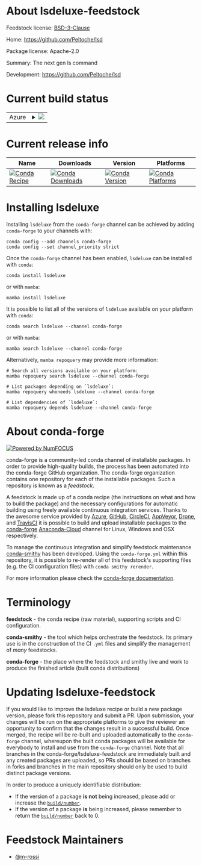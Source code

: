 About lsdeluxe-feedstock
========================

Feedstock license: [BSD-3-Clause](https://github.com/conda-forge/lsdeluxe-feedstock/blob/main/LICENSE.txt)

Home: https://github.com/Peltoche/lsd

Package license: Apache-2.0

Summary: The next gen ls command

Development: https://github.com/Peltoche/lsd

Current build status
====================


<table>
    
  <tr>
    <td>Azure</td>
    <td>
      <details>
        <summary>
          <a href="https://dev.azure.com/conda-forge/feedstock-builds/_build/latest?definitionId=16036&branchName=main">
            <img src="https://dev.azure.com/conda-forge/feedstock-builds/_apis/build/status/lsdeluxe-feedstock?branchName=main">
          </a>
        </summary>
        <table>
          <thead><tr><th>Variant</th><th>Status</th></tr></thead>
          <tbody><tr>
              <td>linux_64</td>
              <td>
                <a href="https://dev.azure.com/conda-forge/feedstock-builds/_build/latest?definitionId=16036&branchName=main">
                  <img src="https://dev.azure.com/conda-forge/feedstock-builds/_apis/build/status/lsdeluxe-feedstock?branchName=main&jobName=linux&configuration=linux%20linux_64_" alt="variant">
                </a>
              </td>
            </tr><tr>
              <td>osx_64</td>
              <td>
                <a href="https://dev.azure.com/conda-forge/feedstock-builds/_build/latest?definitionId=16036&branchName=main">
                  <img src="https://dev.azure.com/conda-forge/feedstock-builds/_apis/build/status/lsdeluxe-feedstock?branchName=main&jobName=osx&configuration=osx%20osx_64_" alt="variant">
                </a>
              </td>
            </tr><tr>
              <td>osx_arm64</td>
              <td>
                <a href="https://dev.azure.com/conda-forge/feedstock-builds/_build/latest?definitionId=16036&branchName=main">
                  <img src="https://dev.azure.com/conda-forge/feedstock-builds/_apis/build/status/lsdeluxe-feedstock?branchName=main&jobName=osx&configuration=osx%20osx_arm64_" alt="variant">
                </a>
              </td>
            </tr><tr>
              <td>win_64</td>
              <td>
                <a href="https://dev.azure.com/conda-forge/feedstock-builds/_build/latest?definitionId=16036&branchName=main">
                  <img src="https://dev.azure.com/conda-forge/feedstock-builds/_apis/build/status/lsdeluxe-feedstock?branchName=main&jobName=win&configuration=win%20win_64_" alt="variant">
                </a>
              </td>
            </tr>
          </tbody>
        </table>
      </details>
    </td>
  </tr>
</table>

Current release info
====================

| Name | Downloads | Version | Platforms |
| --- | --- | --- | --- |
| [![Conda Recipe](https://img.shields.io/badge/recipe-lsdeluxe-green.svg)](https://anaconda.org/conda-forge/lsdeluxe) | [![Conda Downloads](https://img.shields.io/conda/dn/conda-forge/lsdeluxe.svg)](https://anaconda.org/conda-forge/lsdeluxe) | [![Conda Version](https://img.shields.io/conda/vn/conda-forge/lsdeluxe.svg)](https://anaconda.org/conda-forge/lsdeluxe) | [![Conda Platforms](https://img.shields.io/conda/pn/conda-forge/lsdeluxe.svg)](https://anaconda.org/conda-forge/lsdeluxe) |

Installing lsdeluxe
===================

Installing `lsdeluxe` from the `conda-forge` channel can be achieved by adding `conda-forge` to your channels with:

```
conda config --add channels conda-forge
conda config --set channel_priority strict
```

Once the `conda-forge` channel has been enabled, `lsdeluxe` can be installed with `conda`:

```
conda install lsdeluxe
```

or with `mamba`:

```
mamba install lsdeluxe
```

It is possible to list all of the versions of `lsdeluxe` available on your platform with `conda`:

```
conda search lsdeluxe --channel conda-forge
```

or with `mamba`:

```
mamba search lsdeluxe --channel conda-forge
```

Alternatively, `mamba repoquery` may provide more information:

```
# Search all versions available on your platform:
mamba repoquery search lsdeluxe --channel conda-forge

# List packages depending on `lsdeluxe`:
mamba repoquery whoneeds lsdeluxe --channel conda-forge

# List dependencies of `lsdeluxe`:
mamba repoquery depends lsdeluxe --channel conda-forge
```


About conda-forge
=================

[![Powered by
NumFOCUS](https://img.shields.io/badge/powered%20by-NumFOCUS-orange.svg?style=flat&colorA=E1523D&colorB=007D8A)](https://numfocus.org)

conda-forge is a community-led conda channel of installable packages.
In order to provide high-quality builds, the process has been automated into the
conda-forge GitHub organization. The conda-forge organization contains one repository
for each of the installable packages. Such a repository is known as a *feedstock*.

A feedstock is made up of a conda recipe (the instructions on what and how to build
the package) and the necessary configurations for automatic building using freely
available continuous integration services. Thanks to the awesome service provided by
[Azure](https://azure.microsoft.com/en-us/services/devops/), [GitHub](https://github.com/),
[CircleCI](https://circleci.com/), [AppVeyor](https://www.appveyor.com/),
[Drone](https://cloud.drone.io/welcome), and [TravisCI](https://travis-ci.com/)
it is possible to build and upload installable packages to the
[conda-forge](https://anaconda.org/conda-forge) [Anaconda-Cloud](https://anaconda.org/)
channel for Linux, Windows and OSX respectively.

To manage the continuous integration and simplify feedstock maintenance
[conda-smithy](https://github.com/conda-forge/conda-smithy) has been developed.
Using the ``conda-forge.yml`` within this repository, it is possible to re-render all of
this feedstock's supporting files (e.g. the CI configuration files) with ``conda smithy rerender``.

For more information please check the [conda-forge documentation](https://conda-forge.org/docs/).

Terminology
===========

**feedstock** - the conda recipe (raw material), supporting scripts and CI configuration.

**conda-smithy** - the tool which helps orchestrate the feedstock.
                   Its primary use is in the construction of the CI ``.yml`` files
                   and simplify the management of *many* feedstocks.

**conda-forge** - the place where the feedstock and smithy live and work to
                  produce the finished article (built conda distributions)


Updating lsdeluxe-feedstock
===========================

If you would like to improve the lsdeluxe recipe or build a new
package version, please fork this repository and submit a PR. Upon submission,
your changes will be run on the appropriate platforms to give the reviewer an
opportunity to confirm that the changes result in a successful build. Once
merged, the recipe will be re-built and uploaded automatically to the
`conda-forge` channel, whereupon the built conda packages will be available for
everybody to install and use from the `conda-forge` channel.
Note that all branches in the conda-forge/lsdeluxe-feedstock are
immediately built and any created packages are uploaded, so PRs should be based
on branches in forks and branches in the main repository should only be used to
build distinct package versions.

In order to produce a uniquely identifiable distribution:
 * If the version of a package **is not** being increased, please add or increase
   the [``build/number``](https://docs.conda.io/projects/conda-build/en/latest/resources/define-metadata.html#build-number-and-string).
 * If the version of a package **is** being increased, please remember to return
   the [``build/number``](https://docs.conda.io/projects/conda-build/en/latest/resources/define-metadata.html#build-number-and-string)
   back to 0.

Feedstock Maintainers
=====================

* [@m-rossi](https://github.com/m-rossi/)

